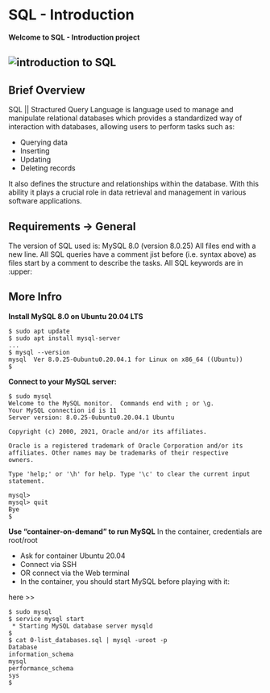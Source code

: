 # SQL - Introduction

**Welcome to SQL - Introduction project**
## ![introduction to SQL](https://github.com/the1Riddle/alx-higher_level_programming/assets/125451537/f7be1690-4b9b-4d98-95e2-992c39e0b6a4)

Brief Overview
-----------------------------

SQL || Stractured Query Language is language used to manage and manipulate relational databases which provides a standardized way of interaction with databases, allowing users to perform tasks such as:
- Querying data
- Inserting
- Updating
- Deleting records

It also defines the structure and relationships within the database. With this ability it plays a crucial role in data retrieval and management in various software applications.

Requirements -> General
------------------------------
The version of SQL used is: MySQL 8.0 (version 8.0.25)
All files end with a new line.
All SQL queries have a comment jist before (i.e. syntax above) as files start by a comment to describe the tasks.
All SQL keywords are in :upper:

More Infro
-------------------------------
**Install MySQL 8.0 on Ubuntu 20.04 LTS**

	$ sudo apt update
	$ sudo apt install mysql-server
	...
	$ mysql --version
	mysql  Ver 8.0.25-0ubuntu0.20.04.1 for Linux on x86_64 ((Ubuntu))
	$

**Connect to your MySQL server:**

	$ sudo mysql
	Welcome to the MySQL monitor.  Commands end with ; or \g.
	Your MySQL connection id is 11
	Server version: 8.0.25-0ubuntu0.20.04.1 Ubuntu

	Copyright (c) 2000, 2021, Oracle and/or its affiliates.

	Oracle is a registered trademark of Oracle Corporation and/or its
	affiliates. Other names may be trademarks of their respective
	owners.

	Type 'help;' or '\h' for help. Type '\c' to clear the current input statement.

	mysql>
	mysql> quit
	Bye
	$
**Use “container-on-demand” to run MySQL**
In the container, credentials are root/root

- Ask for container Ubuntu 20.04
- Connect via SSH
- OR connect via the Web terminal
- In the container, you should start MySQL before playing with it:

here >>

	$ sudo mysql
	$ service mysql start                                                   
	 * Starting MySQL database server mysqld 
	$
	$ cat 0-list_databases.sql | mysql -uroot -p                               
	Database                                                                                   
	information_schema                                                                         
	mysql                                                                                      
	performance_schema                                                                         
	sys                      
	$
